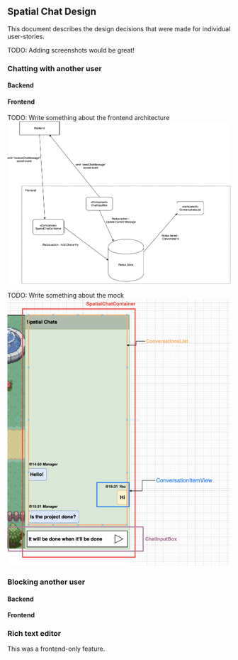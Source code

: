 ## Spatial Chat Design

This document describes the design decisions that were made for individual user-stories.

TODO: Adding screenshots would be great!

### Chatting with another user

#### Backend

#### Frontend

TODO: Write something about the frontend architecture
![Frontend architecture](docs/frontend-conversations-diag.png)


TODO: Write something about the mock
![Frontend Mock](docs/frontend-chat-mockup.png)


### Blocking another user

#### Backend

#### Frontend



### Rich text editor

This was a frontend-only feature.
